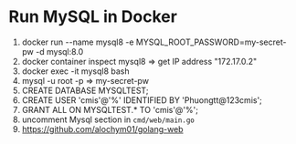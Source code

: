 # Run MySQL in Docker
1. docker run --name mysql8 -e MYSQL_ROOT_PASSWORD=my-secret-pw -d mysql:8.0
2. docker container inspect mysql8 => get IP address "172.17.0.2"
3. docker exec -it mysql8 bash
4. mysql -u root -p => my-secret-pw
5. CREATE DATABASE MYSQLTEST;
6. CREATE USER 'cmis'@'%' IDENTIFIED BY 'Phuongtt@123cmis';
7. GRANT ALL ON MYSQLTEST.* TO 'cmis'@'%';
8. uncomment Mysql section in `cmd/web/main.go`
9. <https://github.com/alochym01/golang-web>